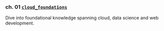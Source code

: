 ### ch. 01 [`cloud_foundations`](https://github.com/lokmanTech/cloud_foundations)
Dive into foundational knowledge spanning cloud, data science and web development.
